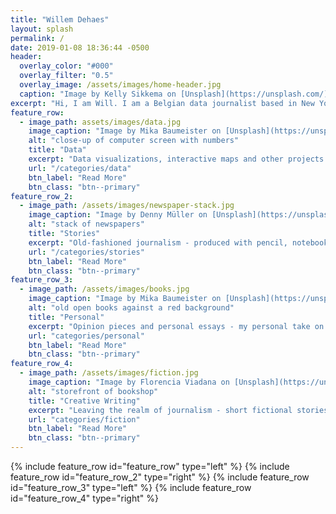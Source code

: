 ```yaml
---
title: "Willem Dehaes"
layout: splash
permalink: /
date: 2019-01-08 18:36:44 -0500
header:
  overlay_color: "#000"
  overlay_filter: "0.5"
  overlay_image: /assets/images/home-header.jpg
  caption: "Image by Kelly Sikkema on [Unsplash](https://unsplash.com/)"
excerpt: "Hi, I am Will. I am a Belgian data journalist based in New York City. I am interested in technology, human beings, and the many ways in which those two interact."
feature_row:
  - image_path: assets/images/data.jpg
    image_caption: "Image by Mika Baumeister on [Unsplash](https://unsplash.com/)"
    alt: "close-up of computer screen with numbers"
    title: "Data"
    excerpt: "Data visualizations, interactive maps and other projects on the crossroads between journalism and computer science."
    url: "/categories/data"
    btn_label: "Read More"
    btn_class: "btn--primary"
feature_row_2:
  - image_path: /assets/images/newspaper-stack.jpg
    image_caption: "Image by Denny Müller on [Unsplash](https://unsplash.com/)"
    alt: "stack of newspapers"
    title: "Stories"
    excerpt: "Old-fashioned journalism - produced with pencil, notebook and tape recorder. News stories and columns."
    url: "/categories/stories"
    btn_label: "Read More"
    btn_class: "btn--primary"
feature_row_3:
  - image_path: /assets/images/books.jpg
    image_caption: "Image by Mika Baumeister on [Unsplash](https://unsplash.com/)"
    alt: "old open books against a red background"
    title: "Personal"
    excerpt: "Opinion pieces and personal essays - my personal take on the news and current events."
    url: "categories/personal"
    btn_label: "Read More"
    btn_class: "btn--primary"
feature_row_4:
  - image_path: /assets/images/fiction.jpg
    image_caption: "Image by Florencia Viadana on [Unsplash](https://unsplash.com/)"
    alt: "storefront of bookshop"
    title: "Creative Writing"
    excerpt: "Leaving the realm of journalism - short fictional stories."
    url: "categories/fiction"
    btn_label: "Read More"
    btn_class: "btn--primary"
---
```


{% include feature_row id="feature_row" type="left" %}
{% include feature_row id="feature_row_2" type="right" %}
{% include feature_row id="feature_row_3" type="left" %}
{% include feature_row id="feature_row_4" type="right" %}
